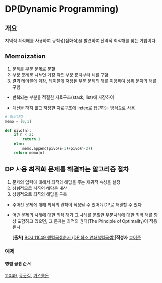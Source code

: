 # DP(Dynamic Programming)

## 개요

지역적 최적해를 사용하여 규칙성(점화식)을 발견하여 전역적 최적해를 찾는 기법이다.

## Memoization

1. 문제를 부분 문제로 분할
2. 부분 문제로 나누면 가장 작은 부분 문제부터 해를 구함
3. 결과 테이블에 저장, 테이블에 저장된 부분 문제의 해를 이용하여 상위 문제의 해를 구함

* 반복되는 부분을 적절한 자료구조(stack, list)에 저장하여

* 계산을 하지 않고 저장한 자료구조에 index로 접근하는 방식으로 사용

```python
# 피보나치
memo = [0,1]

def pivo(n):
    if n < 2:
        return 1
   	else:
        memo.append(pivo(n-1)+pivo(n-2))
    return memo[n]
```

## DP 사용 최적화 문제를 해결하는 알고리즘 절차

1. 문제의 입력에 대해서 최적의 해답을 주는 재귀적 속성을 설정
2. 상향적으로 최적의 해답을 계산
3. 상향적으로 최적의 해답을 구축

* 주어진 문제에 대해 최적의 원칙이 적용될 수 있어야 DP로 해결할 수 있다

* 어떤 문제의 사례에 대한 최적 해가 그 사례를 분할한 부분사례에 대한 최적 해를 항상 포함하고 있으면, 그 문제는 최적의 원칙(The Principle of Optimality)이 적용된다

  **[출처]** [BOJ 11049 행렬곱셈순서 (DP 최소 연쇄행렬곱셈)](https://blog.naver.com/phj8498/221340992241)|**작성자** [흐이준](https://blog.naver.com/phj8498)

### 예제

#### 행렬 곱셈 순서

[11049](https://www.acmicpc.net/problem/11049), [등굣길](https://programmers.co.kr/learn/courses/30/lessons/42898), [거스름돈](https://programmers.co.kr/learn/courses/30/lessons/12907#)

